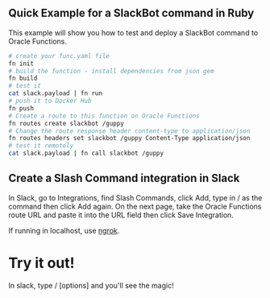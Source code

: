 ## Quick Example for a SlackBot command in Ruby

This example will show you how to test and deploy a SlackBot command to Oracle Functions.

```sh
# create your func.yaml file
fn init
# build the function - install dependencies from json gem
fn build
# test it
cat slack.payload | fn run
# push it to Docker Hub
fn push
# Create a route to this function on Oracle Functions
fn routes create slackbot /guppy
# Change the route response header content-type to application/json
fn routes headers set slackbot /guppy Content-Type application/json
# test it remotely
cat slack.payload | fn call slackbot /guppy
```

## Create a Slash Command integration in Slack

In Slack, go to Integrations, find Slash Commands, click Add, type in / as the command then click Add again. On the next page, take the Oracle Functions route URL and paste it into the URL field then click Save Integration.

If running in localhost, use [ngrok](https://github.com/inconshreveable/ngrok).

# Try it out!

In slack, type /<COMMAND> [options] and you'll see the magic!


